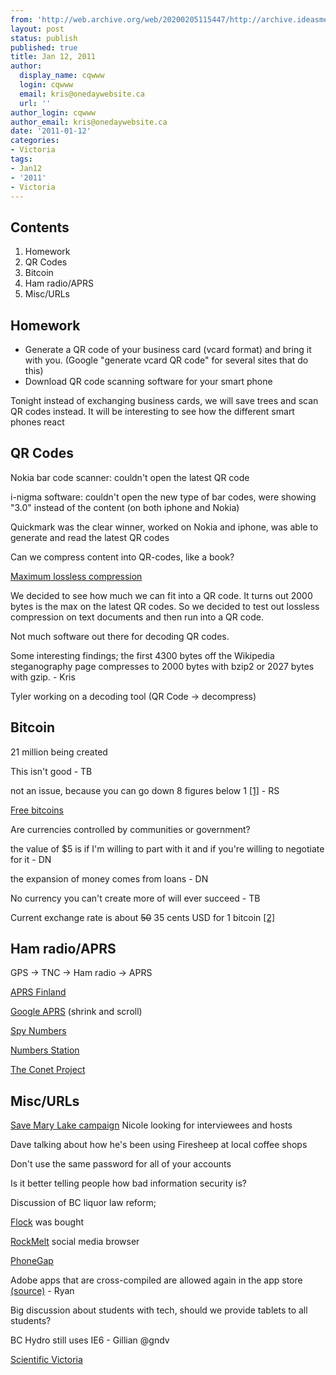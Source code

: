 ```yaml
---
from: 'http://web.archive.org/web/20200205115447/http://archive.ideasmeetings.org/wiki/Jan12,2011'
layout: post
status: publish
published: true
title: Jan 12, 2011
author:
  display_name: cqwww
  login: cqwww
  email: kris@onedaywebsite.ca
  url: ''
author_login: cqwww
author_email: kris@onedaywebsite.ca
date: '2011-01-12'
categories:
- Victoria
tags:
- Jan12
- '2011'
- Victoria
---
```


## Contents

1. Homework
2. QR Codes
3. Bitcoin
4. Ham radio/APRS
5. Misc/URLs

## Homework

* Generate a QR code of your business card (vcard format) and bring it with you. (Google "generate vcard QR code" for several sites that do this)
* Download QR code scanning software for your smart phone

Tonight instead of exchanging business cards, we will save trees and scan QR
codes instead. It will be interesting to see how the different smart phones
react

## QR Codes

Nokia bar code scanner: couldn't open the latest QR code

i-nigma software: couldn't open the new type of bar codes, were showing "3.0"
instead of the content (on both iphone and Nokia)

Quickmark was the clear winner, worked on Nokia and iphone, was able to
generate and read the latest QR codes

Can we compress content into QR-codes, like a book?

[Maximum lossless compression](http://www.maximumcompression.com/index.html)

We decided to see how much we can fit into a QR code. It turns out 2000 bytes
is the max on the latest QR codes. So we decided to test out lossless
compression on text documents and then run into a QR code.

Not much software out there for decoding QR codes.

Some interesting findings; the first 4300 bytes off the Wikipedia
steganography page compresses to 2000 bytes with bzip2 or 2027 bytes with
gzip. - Kris

Tyler working on a decoding tool (QR Code -> decompress)

## Bitcoin

21 million being created

This isn't good - TB

not an issue, because you can go down 8 figures below 1
[[1]](http://www.bitcoin.org/faq#How_divisible_are_Bitcoins)
\- RS

[Free bitcoins](https://freebitcoins.appspot.com/)

Are currencies controlled by communities or government?

the value of $5 is if I'm willing to part with it and if you're willing to
negotiate for it - DN

the expansion of money comes from loans - DN

No currency you can't create more of will ever succeed - TB

Current exchange rate is about ~~50~~ 35 cents USD for 1 bitcoin
[[2]](https://mtgox.com/trade/history)

## Ham radio/APRS

GPS -> TNC -> Ham radio -> APRS

[APRS Finland](http://aprs.fi/)

[Google APRS](http://www.googleaprs.com/)
(shrink and scroll)

[Spy Numbers](http://www.spynumbers.com/)

[Numbers Station](http://en.wikipedia.org/wiki/Numbers_station)

[The Conet Project](http://en.wikipedia.org/wiki/The_Conet_Project)

## Misc/URLs

[Save Mary Lake campaign](http://www.savemarylake.com/squaremetre/index.php)
Nicole looking for interviewees and hosts

Dave talking about how he's been using Firesheep at local coffee shops

Don't use the same password for all of your accounts

Is it better telling people how bad information security is?

Discussion of BC liquor law reform;

[Flock](http://www.flock.com/) was bought

[RockMelt](http://www.rockmelt.com/) social media browser

[PhoneGap](http://www.phonegap.com/)

Adobe apps that are cross-compiled are allowed again in the app store
[(source)](http://www.macworld.com/article/154007/2010/09/adobe_google_app_store.html)
\- Ryan

Big discussion about students with tech, should we provide tablets to all students?

BC Hydro still uses IE6 - Gillian @gndv

[Scientific Victoria](http://scientificvictoria.org/)

